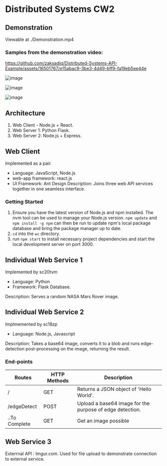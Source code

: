 # Distributed Systems CW2

## Demonstration
Viewable at ./Demonstration.mp4

### Samples from the demonstration video:
https://github.com/zaksadiq/Distributed-Systems-API-Example/assets/16501767/e15abac9-3be3-4d49-bff9-fa19eb5ee44e

![image](https://github.com/zaksadiq/Distributed-Systems-API-Example/assets/16501767/3d8a3c09-a324-4c98-8a84-d4d1dd2b6ee4)

![image](https://github.com/zaksadiq/Distributed-Systems-API-Example/assets/16501767/be7259b1-30e3-4c8b-9f10-261890d5eeb4)

![image](https://github.com/zaksadiq/Distributed-Systems-API-Example/assets/16501767/da264be4-4376-4126-814c-b4619b205f69)



## Architecture
1. Web Client - Node.js + React.
2. Web Server 1: Python Flask.
3. Web Server 2: Node.js + Express.

## Web Client
Implemented as a pair.
- Language: JavaScript, Node.js
- web-app framework: react.js
- UI Framework: Ant Design
Description: Joins three web API services together in one seamless interface.

### Getting Started
1. Ensure you have the latest version of Node.js and npm installed. The nvm tool can be used to manage your Node.js version. `npm update` and `npm install -g npm` can then be run to update npm's local package database and bring the package manager up to date.
2. `cd` into the `wc` directory.
3. run `npm start` to install necessary project dependencies and start the local development server on port 3000.


## Individual Web Service 1
Implemented by sc20tvm
- Language: Python
- Framework: Flask
Database.

Description: Serves a random NASA Mars Rover image.
## Individual Web Service 2
Implmemented by sc18zp
- Language: Node.js, Javascript

Description: Takes a base64 image, converts it to a blob and runs edge-detection post-processing on the image, returning the result. 
### End-points
| Routes      | HTTP Methods | Description                                              |
|-------------|--------------|----------------------------------------------------------|
| /           | GET          | Returns a JSON object of 'Hello World'.                  |
| /edgeDetect | POST         | Upload a base64 image for the purpose of edge detection. |
|..To Complete| GET          | Get an image possible                                    |


## Web Service 3
Exterrnal API : Imgur.com. Used for file upload to demonstrate connection to external service.
